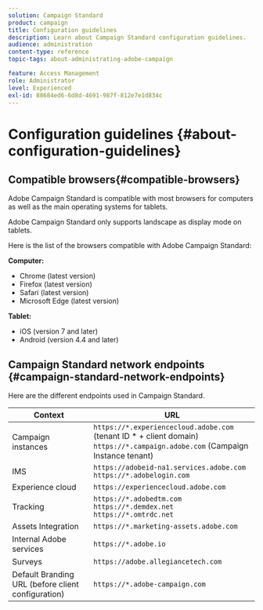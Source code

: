 ```yaml
---
solution: Campaign Standard
product: campaign
title: Configuration guidelines
description: Learn about Campaign Standard configuration guidelines.
audience: administration
content-type: reference
topic-tags: about-administrating-adobe-campaign

feature: Access Management
role: Administrator
level: Experienced
exl-id: 88684ed6-6d8d-4691-987f-812e7e1d834c
---
```

# Configuration guidelines {#about-configuration-guidelines}

## Compatible browsers{#compatible-browsers}

Adobe Campaign Standard is compatible with most browsers for computers as well as the main operating systems for tablets.

Adobe Campaign Standard only supports landscape as display mode on tablets.

Here is the list of the browsers compatible with Adobe Campaign Standard:

**Computer:**

* Chrome (latest version)
* Firefox (latest version)
* Safari (latest version)
* Microsoft Edge (latest version)

**Tablet:**

* iOS (version 7 and later)
* Android (version 4.4 and later)

## Campaign Standard network endpoints {#campaign-standard-network-endpoints}

Here are the different endpoints used in Campaign Standard.

| Context | URL |
|--- |--- |
| Campaign instances | `https://*.experiencecloud.adobe.com` (tenant ID * + client domain)<br>`https://*.campaign.adobe.com` (Campaign Instance tenant) |
| IMS | `https://adobeid-na1.services.adobe.com`<br>`https://*.adobelogin.com` |
| Experience cloud | `https://experiencecloud.adobe.com` |
| Tracking | `https://*.adobedtm.com`<br>`https://*.demdex.net`<br>`https://*.omtrdc.net`|
| Assets Integration | `https://*.marketing-assets.adobe.com`|
| Internal Adobe services | `https://*.adobe.io`|
| Surveys | `https://adobe.allegiancetech.com`|
| Default Branding URL (before client configuration) | `https://*.adobe-campaign.com`|
